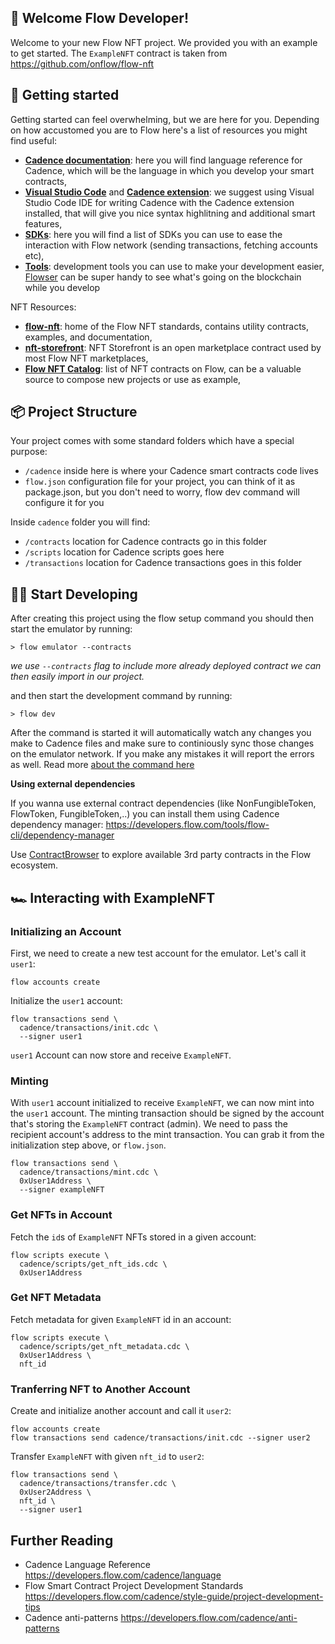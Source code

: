 ## 👋 Welcome Flow Developer!
Welcome to your new Flow NFT project. We provided you with an example to get started. The `ExampleNFT` contract is taken from https://github.com/onflow/flow-nft

## 🔨 Getting started
Getting started can feel overwhelming, but we are here for you. Depending on how accustomed you are to Flow here's a list of resources you might find useful:
- **[Cadence documentation](https://developers.flow.com/cadence/language)**: here you will find language reference for Cadence, which will be the language in which you develop your smart contracts,
- **[Visual Studio Code](https://code.visualstudio.com/?wt.mc_id=DX_841432)** and **[Cadence extension](https://marketplace.visualstudio.com/items?itemName=onflow.cadence)**: we suggest using Visual Studio Code IDE for writing Cadence with the Cadence extension installed, that will give you nice syntax highlitning and additional smart features,
- **[SDKs](https://developers.flow.com/tools#sdks)**: here you will find a list of SDKs you can use to ease the interaction with Flow network (sending transactions, fetching accounts etc),
- **[Tools](https://developers.flow.com/tools#development-tools)**: development tools you can use to make your development easier, [Flowser](https://docs.flowser.dev/) can be super handy to see what's going on the blockchain while you develop

NFT Resources:
- **[flow-nft](https://github.com/onflow/flow-nft)**: home of the Flow NFT standards, contains utility contracts, examples, and documentation,
- **[nft-storefront](https://github.com/onflow/nft-storefront/)**: NFT Storefront is an open marketplace contract used by most Flow NFT marketplaces,
- **[Flow NFT Catalog](https://www.flow-nft-catalog.com/)**: list of NFT contracts on Flow, can be a valuable source to compose new projects or use as example,


## 📦 Project Structure
Your project comes with some standard folders which have a special purpose:
- `/cadence` inside here is where your Cadence smart contracts code lives
- `flow.json` configuration file for your project, you can think of it as package.json, but you don't need to worry, flow dev command will configure it for you

Inside `cadence` folder you will find:
- `/contracts` location for Cadence contracts go in this folder
- `/scripts` location for Cadence scripts goes here
- `/transactions` location for Cadence transactions goes in this folder


## 👨‍💻 Start Developing
After creating this project using the flow setup command you should then start the emulator by running:
```
> flow emulator --contracts
```
_we use `--contracts` flag to include more already deployed contract we can then easily import in our project._

and then start the development command by running:
```shell
> flow dev
```
After the command is started it will automatically watch any changes you make to Cadence files and make sure to continiously sync those changes on the emulator network. If you make any mistakes it will report the errors as well. Read more [about the command here](https://developers.flow.com/tools/flow-cli/super-commands)

**Using external dependencies**

If you wanna use external contract dependencies (like NonFungibleToken, FlowToken, FungibleToken,..) you can install them using Cadence dependency manager: https://developers.flow.com/tools/flow-cli/dependency-manager

Use [ContractBrowser](https://contractbrowser.com/) to explore available 3rd party contracts in the Flow ecosystem.

## 🏎️ Interacting with ExampleNFT

### Initializing an Account

First, we need to create a new test account for the emulator. Let's call it `user1`:

```
flow accounts create
```

Initialize the `user1` account:

```
flow transactions send \
  cadence/transactions/init.cdc \
  --signer user1
```

`user1` Account can now store and receive `ExampleNFT`.

### Minting

With `user1` account initialized to receive `ExampleNFT`, we can now mint into the `user1` account. The minting transaction should be signed by the account that's storing the `ExampleNFT` contract (admin). We need to pass the recipient account's address to the mint transaction. You can grab it from the initialization step above, or `flow.json`.

```
flow transactions send \
  cadence/transactions/mint.cdc \
  0xUser1Address \
  --signer exampleNFT
```

### Get NFTs in Account

Fetch the `id`s of `ExampleNFT` NFTs stored in a given account:

```
flow scripts execute \
  cadence/scripts/get_nft_ids.cdc \
  0xUser1Address
```

### Get NFT Metadata

Fetch metadata for given `ExampleNFT` id in an account:

```
flow scripts execute \
  cadence/scripts/get_nft_metadata.cdc \
  0xUser1Address \
  nft_id
```

### Tranferring NFT to Another Account

Create and initialize another account and call it `user2`:

```
flow accounts create
flow transactions send cadence/transactions/init.cdc --signer user2
```

Transfer `ExampleNFT` with given `nft_id` to `user2`:

```
flow transactions send \
  cadence/transactions/transfer.cdc \
  0xUser2Address \
  nft_id \
  --signer user1
```

## Further Reading

- Cadence Language Reference https://developers.flow.com/cadence/language
- Flow Smart Contract Project Development Standards https://developers.flow.com/cadence/style-guide/project-development-tips
- Cadence anti-patterns https://developers.flow.com/cadence/anti-patterns
